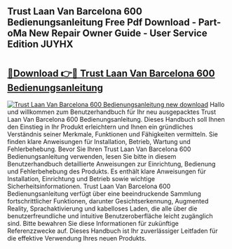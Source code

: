 ## Trust Laan Van Barcelona 600 Bedienungsanleitung Free Pdf Download - Part-oMa New Repair Owner Guide - User Service Edition JUYHX

# <h2><a href="http://df0841l.blite.top/?on=Trust+Laan+Van+Barcelona+600+Bedienungsanleitung">🔗Download 👉🔴 Trust Laan Van Barcelona 600 Bedienungsanleitung</a></h2>

[![Trust Laan Van Barcelona 600 Bedienungsanleitung new download](https://i.imgur.com/lujVjoI.png)](http://df0841l.blite.top/?on=Trust+Laan+Van+Barcelona+600+Bedienungsanleitung)
Hallo und willkommen zum Benutzerhandbuch für Ihr neu ausgepacktes Trust Laan Van Barcelona 600 Bedienungsanleitung. Dieses Handbuch soll Ihnen den Einstieg in Ihr Produkt erleichtern und Ihnen ein gründliches Verständnis seiner Merkmale, Funktionen und Fähigkeiten vermitteln. Sie finden klare Anweisungen für Installation, Betrieb, Wartung und Fehlerbehebung. Bevor Sie Ihren Trust Laan Van Barcelona 600 Bedienungsanleitung verwenden, lesen Sie bitte in diesem Benutzerhandbuch detaillierte Anweisungen zur Einrichtung, Bedienung und Fehlerbehebung des Produkts. Es enthält klare Anweisungen für Installation, Einrichtung und Betrieb sowie wichtige Sicherheitsinformationen. Trust Laan Van Barcelona 600 Bedienungsanleitung verfügt über eine beeindruckende Sammlung fortschrittlicher Funktionen, darunter Gesichtserkennung, Augmented Reality, Sprachaktivierung und kabelloses Laden, die alle über die benutzerfreundliche und intuitive Benutzeroberfläche leicht zugänglich sind. Bitte bewahren Sie diese Informationen für zukünftige Referenzzwecke auf. Dieses Handbuch ist Ihr zuverlässiger Leitfaden für die effektive Verwendung Ihres neuen Produkts.
